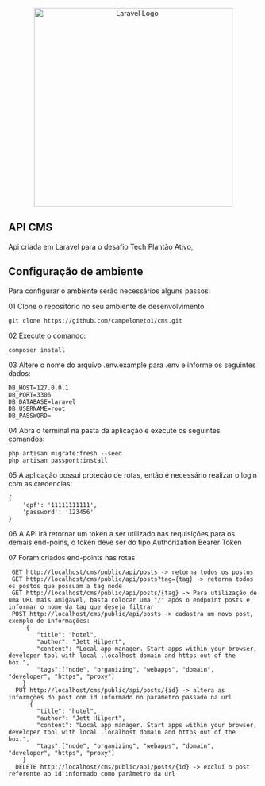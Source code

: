 <p align="center"><a href="https://laravel.com" target="_blank"><img src="https://raw.githubusercontent.com/laravel/art/master/logo-lockup/5%20SVG/2%20CMYK/1%20Full%20Color/laravel-logolockup-cmyk-red.svg" width="400" alt="Laravel Logo"></a></p>

## API CMS

Api criada em Laravel para o desafio Tech Plantão Ativo, 

## Configuração de ambiente

Para configurar o ambiente serão necessários alguns passos:


01 Clone o repositório no seu ambiente de desenvolvimento

    git clone https://github.com/campeloneto1/cms.git

02 Execute o comando:

    composer install

03 Altere o nome do arquivo .env.example para .env e informe os seguintes dados:

    DB_HOST=127.0.0.1
    DB_PORT=3306
    DB_DATABASE=laravel
    DB_USERNAME=root
    DB_PASSWORD=

04 Abra o terminal na pasta da aplicação e execute os seguintes comandos:

    php artisan migrate:fresh --seed
    php artisan passport:install

05 A aplicação possui proteção de rotas, então é necessário realizar o login com as credencias:

    {
        'cpf': '11111111111',
        'password': '123456'
    }

 06 A API irá retornar um token a ser utilizado nas requisições para os demais end-poins, o token deve ser do tipo Authorization Bearer Token

 07 Foram criados end-points nas rotas

     GET http://localhost/cms/public/api/posts -> retorna todos os postos
     GET http://localhost/cms/public/api/posts?tag={tag} -> retorna todos os postos que possuam a tag node
     GET http://localhost/cms/public/api/posts/{tag} -> Para utilização de uma URL mais amigável, basta colocar uma "/" após o endpoint posts e informar o nome da tag que deseja filtrar
     POST http://localhost/cms/public/api/posts -> cadastra um novo post, exemplo de informações:
         {
            "title": "hotel",
            "author": "Jett Hilpert",
            "content": "Local app manager. Start apps within your browser, developer tool with local .localhost domain and https out of the box.",
            "tags":["node", "organizing", "webapps", "domain", "developer", "https", "proxy"]
        }
      PUT http://localhost/cms/public/api/posts/{id} -> altera as informções do post com id informado no parâmetro passado na url
          {
            "title": "hotel",
            "author": "Jett Hilpert",
            "content": "Local app manager. Start apps within your browser, developer tool with local .localhost domain and https out of the box.",
            "tags":["node", "organizing", "webapps", "domain", "developer", "https", "proxy"]
        }
      DELETE http://localhost/cms/public/api/posts/{id} -> exclui o post referente ao id informado como parâmetro da url
    
     


